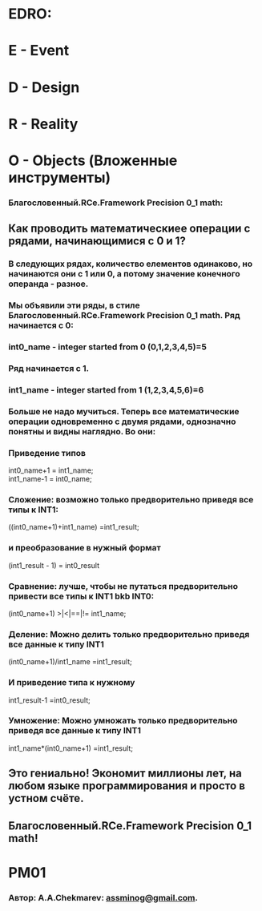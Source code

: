 # EDRO:

# E - Event
# D - Design
# R - Reality
# O - Objects (Вложенные инструменты)

### Благословенный.RCe.Framework Precision 0_1 math:
## Как проводить математическиее операции с рядами, начинающимися с 0 и 1?
### В следующих рядах, количество елементов одинаково, но начинаются они с 1 или 0, а потому значение конечного операнда - разное. 
### Мы объявили эти ряды, в стиле Благословенный.RCe.Framework Precision 0_1 math. Ряд начинается с 0:
### int0_name - integer started from 0 (0,1,2,3,4,5)=5  
### Ряд начинается с 1.
### int1_name - integer started from 1 (1,2,3,4,5,6)=6

### Больше не надо мучиться. Теперь все математические операции одновременно с двумя рядами, однозначно понятны и видны наглядно. Во они:

### Приведение типов
int0_name+1 = int1_name; <br/>
int1_name-1 = int0_name; <br/>

### Сложение: возможно только предворительно приведя все типы к INT1: 
((int0_name+1)+int1_name)     =int1_result; <br/>
### и преобразование в нужный формат
(int1_result - 1) = int0_result <br/>

### Сравнение: лучше, чтобы не путаться предворительно привести все типы к INT1 bkb INT0: 
(int0_name+1)    >|<|==|!=    int1_name; <br/>

### Деление: Можно делить только предворительно приведя все данные к типу INT1 
(int0_name+1)/int1_name       =int1_result; <br/>

### И приведение типа к нужному
int1_result-1                 =int0_result; <br/>

### Умножение: Можно умножать только предворительно приведя все данные к типу INT1
int1_name*(int0_name+1)       =int1_result; <br/>

## Это гениально! Экономит миллионы лет, на любом языке программирования и просто в устном счёте.

## Благословенный.RCe.Framework Precision 0_1 math!
# PM01

###   Автор: A.A.Chekmarev: assminog@gmail.com. 
